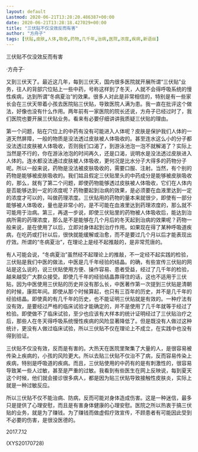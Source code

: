 ```yaml
---
layout: default
Lastmod: 2020-06-21T13:28:20.486387+00:00
date: 2020-06-21T13:28:18.427029+00:00
title: "三伏贴不仅没效反而有害"
author: "方舟子"
tags: [伏贴,皮肤,人体,吸收,药物,几千年,治病,医院,浓度,疾病,新语丝]
---
```


三伏贴不仅没效反而有害

·方舟子·

又到三伏天了。最近这几年，每到三伏天，国内很多医院就开展所谓“三伏贴”业务，往人的背部穴位贴上一些中药，号称这样到了冬天，人就不会得呼吸系统的慢性疾病，达到所谓“冬病夏治”的效果。很多人对此是非常相信的，特别是有一些家长会在三伏天带着小孩去医院贴三伏贴，导致医院人满为患。我一直在批评这个做法，好像也没有什么作用。两年前有一家医院的院长还说，方舟子已经过时了，我们医院也要开展三伏贴业务。看来有必要仔细讲讲我质疑三伏贴的理由。

第一个问题，贴在穴位上的中药有没有可能进入人体呢？皮肤是保护我们人体的一道天然屏障，一般的物质是没法透过皮肤被人体吸收的。甚至连水这么小的分子都没法透过皮肤被人体吸收，否则我们口渴了，到游泳池泡一泡不就解渴了？实际上当然是不行的，你在游泳池泡的时间再久，还是口渴，说明水是没法透过皮肤进入人体的。连水都没法通过皮肤被人体吸收，更何况是比水分子大得多的药物分子呢。所以一般来说，药物是没法被皮肤吸收的，需要口服、注射。当然，有个别的药物是能够被皮肤吸收的。我们姑且假定三伏贴里头的中药成分是能够被皮肤吸收的，那么，就有了第二个问题，即使药物能够透过皮肤被人体吸收，它们在人体内是否能够达到一定的浓度呢？药物要起到治病的效果，是必须要在血液里达到一定的浓度才可以的，叫做药理浓度。三伏贴用的药物的量本来就很少，即使有一部分能够被人体吸收，量也是非常小的，是不可能在血液里达到药理浓度的，那么就不可能用于治病。第三，再退一步说，即使三伏贴里的药物被人体吸收后，能达到治病所需的药理浓度，那么是不是能够在几个月后的冬天起到治病的效果呢？药物一般来说，是在使用了以后，立即对身体起到治疗作用。如果现在得了某种呼吸道疾病，在吃药或打针以后，很快就能缓解或治愈，而不是要过几个月以后才能表现出疗效。所谓的“冬病夏治”，在理论上是经不起推敲的，是非常荒唐的。

有人可能会说，“冬病夏治”虽然经不起理论上的推敲，不一定经不起实践的检验，三伏贴是我们中医的做法，中医是几千年经验的结晶。的确，有些宣传三伏贴的网站是这么说的，说三伏贴使用方便、操作容易、患者受益，经过了几千年的检验，越来越受广大群众接受。即使几千年的经验结晶靠得住的话，这也不适用于三伏贴，因为中医使用三伏贴的历史并没有那么长，中医著作第一次提到三伏贴是清朝的时候，康熙年间。即使从那个时候算起，也只有三百年的历史，并不是几千年的经验结晶。即使真的有几千年的历史，也不能证明三伏贴就是有效的。一种疗法有没有效，是要经过严格的临床试验才能确定的，并不是使用了几千年就等于经过了检验。即使做不了临床试验，至少也应该有大样本的统计证明经过了三伏贴治疗之后，那些人在冬天得呼吸系统慢性疾病的风险显著降低了。但是既没有人做过这种统计，更没有人做过临床试验，所以三伏贴不仅在理论上不成立，在实践中也没有得到验证。

三伏贴不仅没有效，反而是有害的。大热天在医院里聚集了大量的人，是很容易被传染上疾病的，小孩的风险更大。所以去贴三伏贴不仅治不了病，反而容易传染上疾病，特别是呼吸道的疾病。而且，三伏贴使用的中药有的是有刺激性的，很容易导致某一些人过敏，甚至是严重的过敏。我看到有些医生在网上反映说，每到夏天这个时候，他们就会接诊很多病人，都是因为贴三伏贴导致接触性皮肤炎，实际上就是一种过敏反应。

所以三伏贴不仅不能治病、防病，反而可能对身体造成伤害。这是一种迷信，最多只是提供了心理安慰，而且是有害身体健康的心理安慰。医院之所以热衷于搞三伏贴的业务，就是为了赚钱。为了赚钱而做虚假疗效宣传，不顾患者有可能因此受到不必要的伤害，是很没医德的。

2017.7.12

(XYS20170728)

